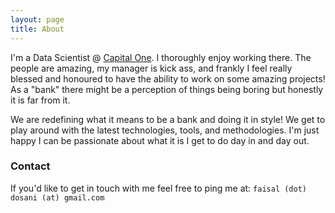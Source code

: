 ```yaml
---
layout: page
title: About
---
```


I'm a Data Scientist @ [Capital One](http://www.capitalone.ca). I thoroughly enjoy working there. The people are amazing, my manager is kick ass, and frankly I feel really blessed and honoured to have the ability to work on some amazing projects! As a "bank" there might be a perception of things being boring but honestly it is far from it.

We are redefining what it means to be a bank and doing it in style! We get to play around with the latest technologies, tools, and methodologies. I'm just happy I can be passionate about what it is I get to do day in and day out.

### Contact
If you'd like to get in touch with me feel free to ping me at: `faisal (dot) dosani (at) gmail.com`
